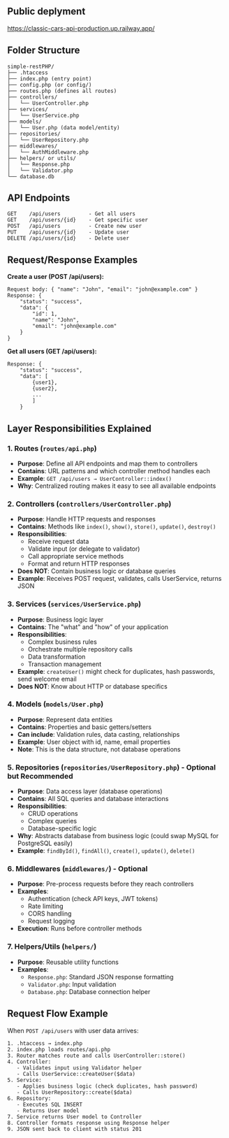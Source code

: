 ## Public deplyment

https://classic-cars-api-production.up.railway.app/

## Folder Structure

```
simple-restPHP/
├── .htaccess
├── index.php (entry point)
├── config.php (or config/)
├── routes.php (defines all routes)
├── controllers/
│   └── UserController.php
├── services/
│   └── UserService.php
├── models/
│   └── User.php (data model/entity)
├── repositories/
│   └── UserRepository.php
├── middlewares/
│   └── AuthMiddleware.php
├── helpers/ or utils/
│   └── Response.php
│   └── Validator.php
└── database.db
```

## API Endpoints

```
GET    /api/users         - Get all users
GET    /api/users/{id}    - Get specific user
POST   /api/users         - Create new user
PUT    /api/users/{id}    - Update user
DELETE /api/users/{id}    - Delete user
```

## Request/Response Examples

**Create a user (POST /api/users):**

```
Request body: { "name": "John", "email": "john@example.com" }
Response: {
    "status": "success",
    "data": {
        "id": 1,
        "name": "John",
        "email": "john@example.com"
    }
}
```

**Get all users (GET /api/users):**

```
Response: {
    "status": "success",
    "data": [
        {user1},
        {user2},
        ...
        ]
    }
```

## Layer Responsibilities Explained

### 1. **Routes** (`routes/api.php`)

- **Purpose**: Define all API endpoints and map them to controllers
- **Contains**: URL patterns and which controller method handles each
- **Example**: `GET /api/users → UserController::index()`
- **Why**: Centralized routing makes it easy to see all available endpoints

### 2. **Controllers** (`controllers/UserController.php`)

- **Purpose**: Handle HTTP requests and responses
- **Contains**: Methods like `index()`, `show()`, `store()`, `update()`, `destroy()`
- **Responsibilities**:
  - Receive request data
  - Validate input (or delegate to validator)
  - Call appropriate service methods
  - Format and return HTTP responses
- **Does NOT**: Contain business logic or database queries
- **Example**: Receives POST request, validates, calls UserService, returns JSON

### 3. **Services** (`services/UserService.php`)

- **Purpose**: Business logic layer
- **Contains**: The "what" and "how" of your application
- **Responsibilities**:
  - Complex business rules
  - Orchestrate multiple repository calls
  - Data transformation
  - Transaction management
- **Example**: `createUser()` might check for duplicates, hash passwords, send welcome email
- **Does NOT**: Know about HTTP or database specifics

### 4. **Models** (`models/User.php`)

- **Purpose**: Represent data entities
- **Contains**: Properties and basic getters/setters
- **Can include**: Validation rules, data casting, relationships
- **Example**: User object with id, name, email properties
- **Note**: This is the data structure, not database operations

### 5. **Repositories** (`repositories/UserRepository.php`) - Optional but Recommended

- **Purpose**: Data access layer (database operations)
- **Contains**: All SQL queries and database interactions
- **Responsibilities**:
  - CRUD operations
  - Complex queries
  - Database-specific logic
- **Why**: Abstracts database from business logic (could swap MySQL for PostgreSQL easily)
- **Example**: `findById()`, `findAll()`, `create()`, `update()`, `delete()`

### 6. **Middlewares** (`middlewares/`) - Optional

- **Purpose**: Pre-process requests before they reach controllers
- **Examples**:
  - Authentication (check API keys, JWT tokens)
  - Rate limiting
  - CORS handling
  - Request logging
- **Execution**: Runs before controller methods

### 7. **Helpers/Utils** (`helpers/`)

- **Purpose**: Reusable utility functions
- **Examples**:
  - `Response.php`: Standard JSON response formatting
  - `Validator.php`: Input validation
  - `Database.php`: Database connection helper

## Request Flow Example

When `POST /api/users` with user data arrives:

```
1. .htaccess → index.php
2. index.php loads routes/api.php
3. Router matches route and calls UserController::store()
4. Controller:
   - Validates input using Validator helper
   - Calls UserService::createUser($data)
5. Service:
   - Applies business logic (check duplicates, hash password)
   - Calls UserRepository::create($data)
6. Repository:
   - Executes SQL INSERT
   - Returns User model
7. Service returns User model to Controller
8. Controller formats response using Response helper
9. JSON sent back to client with status 201
```
